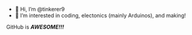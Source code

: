 - 👋 Hi, I’m @tinkerer9
- 👀 I’m interested in coding, electonics (mainly Arduinos), and making!

GitHub is <i>**AWESOME!!!**</i>
<!---
tinkerer9/tinkerer9 is a ✨ special ✨ repository because its `README.md` (this file) appears on your GitHub profile.
You can click the Preview link to take a look at your changes.
--->
